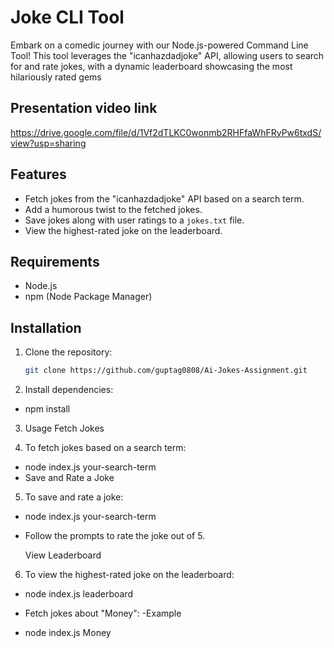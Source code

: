 
# Joke CLI Tool

Embark on a comedic journey with our Node.js-powered Command Line Tool! This tool leverages the "icanhazdadjoke" API, allowing users to search for and rate jokes, with a dynamic leaderboard showcasing the most hilariously rated gems

## Presentation video link 
https://drive.google.com/file/d/1Vf2dTLKC0wonmb2RHFfaWhFRyPw6txdS/view?usp=sharing
## Features

- Fetch jokes from the "icanhazdadjoke" API based on a search term.
- Add a humorous twist to the fetched jokes.
- Save jokes along with user ratings to a `jokes.txt` file.
- View the highest-rated joke on the leaderboard.

## Requirements

- Node.js
- npm (Node Package Manager)

## Installation

1. Clone the repository:

   ```bash
   git clone https://github.com/guptag0808/Ai-Jokes-Assignment.git


2. Install dependencies:

- npm install
3. Usage
   Fetch Jokes

4. To fetch jokes based on a search term:

- node index.js your-search-term
- Save and Rate a Joke

5. To save and rate a joke:

- node index.js your-search-term
- Follow the prompts to rate the joke out of 5.

  View Leaderboard
6. To view the highest-rated joke on the leaderboard:
- node index.js leaderboard

- Fetch jokes about "Money":
-Example
- node index.js Money


